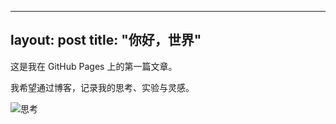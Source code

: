 
---
layout: post
title: "你好，世界"
---

这是我在 GitHub Pages 上的第一篇文章。

我希望通过博客，记录我的思考、实验与灵感。

![思考](../assets/images/cover.jpg)
